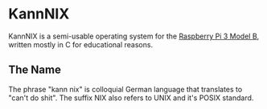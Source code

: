 # KannNIX

KannNIX is a semi-usable operating system for the [Raspberry Pi 3 Model B](https://www.raspberrypi.org/), written mostly in C for educational reasons.

## The Name

The phrase "kann nix" is colloquial German language that translates to "can't do shit".
The suffix NIX also refers to UNIX and it's POSIX standard.
